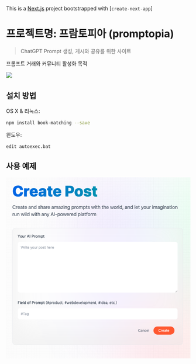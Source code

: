 
This is a [Next.js](https://nextjs.org/) project bootstrapped with [`create-next-app`]

# 프로젝트명: 프람토피아 (promptopia)
> ChatGPT Prompt 생성, 게시와 공유를 위한 사이트

프롬프트 거래와 커뮤니티 활성화 목적



![](./prompopia.png)

## 설치 방법

OS X & 리눅스:

```sh
npm install book-matching --save
```

윈도우:

```sh
edit autoexec.bat
```

## 사용 예제
![](./promptopia-create.png)

